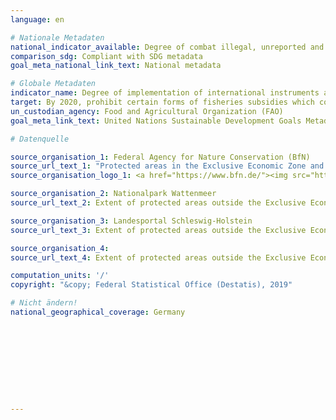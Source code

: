 ```yaml
---
language: en

# Nationale Metadaten
national_indicator_available: Degree of combat illegal, unreported and unregulated fishing
comparison_sdg: Compliant with SDG metadata
goal_meta_national_link_text: National metadata

# Globale Metadaten
indicator_name: Degree of implementation of international instruments aiming to combat illegal, unreported and unregulated fishing
target: By 2020, prohibit certain forms of fisheries subsidies which contribute to overcapacity and overfishing, eliminate subsidies that contribute to illegal, unreported and unregulated fishing and refrain from introducing new such subsidies, recognizing that appropriate and effective special and differential treatment for developing and least developed countries should be an integral part of the World Trade Organization fisheries subsidies negotiation
un_custodian_agency: Food and Agricultural Organization (FAO)
goal_meta_link_text: United Nations Sustainable Development Goals Metadata

# Datenquelle

source_organisation_1: Federal Agency for Nature Conservation (BfN)
source_url_text_1: "Protected areas in the Exclusive Economic Zone and the total extent of the German territorial water"
source_organisation_logo_1: <a href="https://www.bfn.de/"><img src="https://g205sdgs.github.io/sdg-indicators/public/LogosEn/bfn.png" alt="Logo BfN" /></a>

source_organisation_2: Nationalpark Wattenmeer
source_url_text_2: Extent of protected areas outside the Exclusive Economic Zone (Only available in German)

source_organisation_3: Landesportal Schleswig-Holstein
source_url_text_3: Extent of protected areas outside the Exclusive Economic Zone (Only available in German)

source_organisation_4:
source_url_text_4: Extent of protected areas outside the Exclusive Economic Zone (Only available in German)

computation_units: '/'
copyright: "&copy; Federal Statistical Office (Destatis), 2019"

# Nicht ändern!
national_geographical_coverage: Germany










---
```

